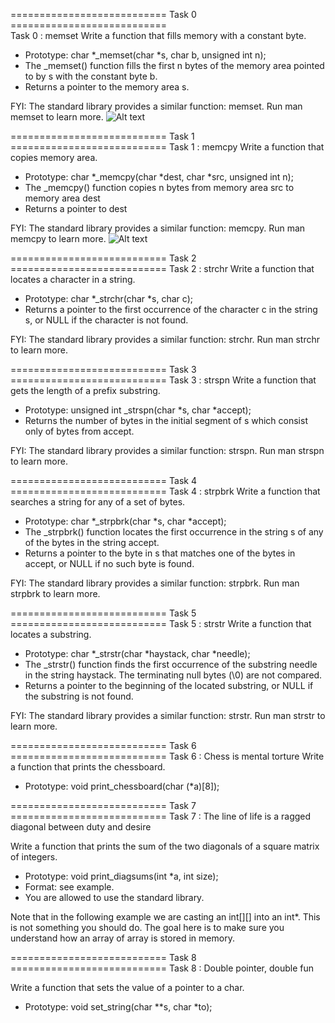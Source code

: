 
===========================  Task 0 ===========================  
Task 0 : memset
Write a function that fills memory with a constant byte.

- Prototype: char *_memset(char *s, char b, unsigned int n);
- The _memset() function fills the first n bytes of the memory area pointed to by s with the constant byte b.
- Returns a pointer to the memory area s.

FYI: The standard library provides a similar function: memset. Run man memset to learn more.
![Alt text](image.png)

===========================  Task 1 =========================== 
Task 1 : memcpy
Write a function that copies memory area.

- Prototype: char *_memcpy(char *dest, char *src, unsigned int n);
- The _memcpy() function copies n bytes from memory area src to memory area dest
- Returns a pointer to dest

FYI: The standard library provides a similar function: memcpy. Run man memcpy to learn more.
![Alt text](image-1.png)

===========================  Task 2 =========================== 
Task 2 : strchr
Write a function that locates a character in a string.

- Prototype: char *_strchr(char *s, char c);
- Returns a pointer to the first occurrence of the character c in the string s, or NULL if the character is not found.

FYI: The standard library provides a similar function: strchr. Run man strchr to learn more.

===========================  Task 3 =========================== 
Task 3 : strspn
Write a function that gets the length of a prefix substring.

- Prototype: unsigned int _strspn(char *s, char *accept);
- Returns the number of bytes in the initial segment of s which consist only of bytes from accept.

FYI: The standard library provides a similar function: strspn. Run man strspn to learn more.

===========================  Task 4 =========================== 
Task 4 : strpbrk
Write a function that searches a string for any of a set of bytes.

- Prototype: char *_strpbrk(char *s, char *accept);
- The _strpbrk() function locates the first occurrence in the string s of any of the bytes in the string accept.
- Returns a pointer to the byte in s that matches one of the bytes in accept, or NULL if no such byte is found.

FYI: The standard library provides a similar function: strpbrk. Run man strpbrk to learn more.

===========================  Task 5 =========================== 
Task 5 : strstr
Write a function that locates a substring.

- Prototype: char *_strstr(char *haystack, char *needle);
- The _strstr() function finds the first occurrence of the substring needle in the string haystack. The terminating null bytes (\0) are not compared.
- Returns a pointer to the beginning of the located substring, or NULL if the substring is not found.

FYI: The standard library provides a similar function: strstr. Run man strstr to learn more.

===========================  Task 6 =========================== 
 Task 6 : Chess is mental torture
Write a function that prints the chessboard.

- Prototype: void print_chessboard(char (*a)[8]);

===========================  Task 7 =========================== 
Task 7 : The line of life is a ragged diagonal between duty and desire

Write a function that prints the sum of the two diagonals of a square matrix of integers.

- Prototype: void print_diagsums(int *a, int size);
- Format: see example.
- You are allowed to use the standard library.

Note that in the following example we are casting an int[][] into an int*. This is not something you should do. 
The goal here is to make sure you understand how an array of array is stored in memory.

===========================  Task 8 =========================== 
Task 8 : Double pointer, double fun

Write a function that sets the value of a pointer to a char.

- Prototype: void set_string(char **s, char *to);


